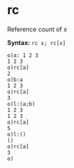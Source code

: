 # rc

Reference count of x

**Syntax:** ```rc x; rc[x]```

```o
o)a: 1 2 3
1 2 3
o)rc[a]
2
o)b:a
1 2 3
o)rc[a]
3
o)l:(a;b)
1 2 3
1 2 3
o)rc[a]
5
o)l:()
()
o)rc[a]
3
o)
```
